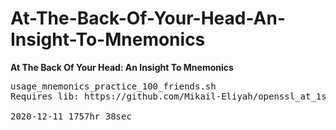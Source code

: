 # At-The-Back-Of-Your-Head-An-Insight-To-Mnemonics
<b>At The Back Of Your Head: An Insight To Mnemonics</b>

<pre>
usage_mnemonics_practice_100_friends.sh
Requires lib: https://github.com/Mikail-Eliyah/openssl_at_1st_sight

2020-12-11_1757hr_38sec
</pre>

